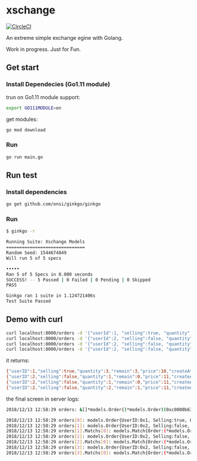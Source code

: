 # xschange

[![CircleCI](https://circleci.com/gh/emj365/xschange/tree/master.svg?style=svg)](https://circleci.com/gh/emj365/xschange/tree/master)

An extreme simple exchange egine with Golang.

Work in progress. Just for Fun.

## Get start

### Install Dependecies (Go1.11 module)

trun on Go1.11 module support:

```bash
export GO111MODULE=on
```

get modules:

```bash
go mod download
```

### Run

```bash
go run main.go
```

## Run test

### Install dependencies

```bash
go get github.com/onsi/ginkgo/ginkgo
```

### Run

```bash
$ ginkgo -r

Running Suite: Xschange Models
==============================
Random Seed: 1544674849
Will run 5 of 5 specs

•••••
Ran 5 of 5 Specs in 0.000 seconds
SUCCESS! -- 5 Passed | 0 Failed | 0 Pending | 0 Skipped
PASS

Ginkgo ran 1 suite in 1.124721406s
Test Suite Passed
```

## Demo with curl

```bash
curl localhost:8000/orders -d '{"userId":1, "selling":true, "quantity": 3, "price":10}'; sleep 0.1
curl localhost:8000/orders -d '{"userId":2, "selling":false, "quantity": 1, "price":11}'; sleep 0.1
curl localhost:8000/orders -d '{"userId":2, "selling":false, "quantity": 1, "price":11}'; sleep 0.1
curl localhost:8000/orders -d '{"userId":2, "selling":false, "quantity": 2, "price":11}'; sleep 0.1
```

it returns:

```bash
{"userID":1,"selling":true,"quantity":3,"remain":3,"price":10,"createAt":1544676693}
{"userID":2,"selling":false,"quantity":1,"remain":0,"price":11,"createAt":1544676693}
{"userID":2,"selling":false,"quantity":1,"remain":0,"price":11,"createAt":1544676693}
{"userID":2,"selling":false,"quantity":2,"remain":1,"price":11,"createAt":1544676693}
```

the final screen in server logs:

```bash
2018/12/13 12:58:29 orders: &[]*models.Order{(*models.Order)(0xc0000b63c0), (*models.Order)(0xc0000b6550), (*models.Order)(0xc00013e0a0), (*models.Order)(0xc00013e2d0)}

2018/12/13 12:58:29 orders[0]: models.Order{UserID:0x1, Selling:true, Quantity:3, Remain:0, Price:10, Matchs:[]*models.Match(nil), CreatedAt:1544677109}
2018/12/13 12:58:29 orders[1]: models.Order{UserID:0x2, Selling:false, Quantity:1, Remain:0, Price:11, Matchs:[]*models.Match{(*models.Match)(0xc00009e680)}, CreatedAt:1544677109}
2018/12/13 12:58:29 orders[1].Matchs[0]: models.Match{Order:(*models.Order)(0xc0000b63c0), Quantity:1, Price:10}
2018/12/13 12:58:29 orders[2]: models.Order{UserID:0x2, Selling:false, Quantity:1, Remain:0, Price:11, Matchs:[]*models.Match{(*models.Match)(0xc00000c080)}, CreatedAt:1544677109}
2018/12/13 12:58:29 orders[2].Matchs[0]: models.Match{Order:(*models.Order)(0xc0000b63c0), Quantity:1, Price:10}
2018/12/13 12:58:29 orders[3]: models.Order{UserID:0x2, Selling:false, Quantity:2, Remain:1, Price:11, Matchs:[]*models.Match{(*models.Match)(0xc00000c1c0)}, CreatedAt:1544677109}
2018/12/13 12:58:29 orders[3].Matchs[0]: models.Match{Order:(*models.Order)(0xc0000b63c0), Quantity:1, Price:10}
```
